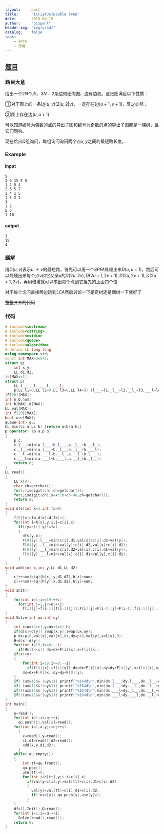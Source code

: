 ```yaml
---
layout:		post
title:		"[CF1140G]Double Tree"
date:		2019-04-15
author:		"Dispwnl"
header-img:	"img/used/"
catalog:	false
tags:
    - SPFA
    - 倍增
---
```


## [题目](<https://www.luogu.org/problemnew/show/CF1140G>)

### 题目大意

给出一个$2N$个点、$3N-2$条边的无向图，边有边权。这张图满足以下性质：

①对于图上的一条边$(u,v)(2 \vert u , 2 \vert v)$，一定存在边$(u+1,v+1)$，反之亦然；

②图上存在边$(u,u+1)$

可以知道编号为偶数的点的导出子图和编号为奇数的点的导出子图都是一棵树，且它们同构。

现在给出$Q$组询问，每组询问询问两个点$x,y​$之间的最短路长度。

### Example

#### input

```plain
5
3 6 15 4 8
1 2 5 4
2 3 5 7
1 4 1 5
1 5 2 1
3
1 2
5 6
1 10
```

#### output

```plain
3
15
4
```

### 题解

用$D(u,v)$表示$u\to v$的最短路，首先可以用一个$SPFA$处理出来$D(u,u+1)$，然后可以处理出来每个点$v$和它父亲$u$的$D(2u,2v),D(2u+1,2v+1),D(2u,2v+1),D(2u+1,2v)$，再用倍增就可以求出每个点到它祖先的上面四个值

对于每个询问直接两边跳到$LCA$然后讨论一下是奇树还是偶树一下就好了

~~整整齐齐的代码~~

### 代码

```c++
# include<iostream>
# include<cstring>
# include<cstdio>
# include<queue>
# include<algorithm>
# define LL long long
using namespace std;
const int MAX=3e5+5;
struct q{
	int x,y;
	LL d1,d2;
}c[MAX<<1];
struct p{
	LL l___,_l__,__l_,___l;
	p(LL l1=0,LL l2=0,LL l3=0,LL l4=0) {l___=l1,_l__=l2,__l_=l3,___l=l4;}
}F[20][MAX];
int n,Q,num;
int h[MAX],d[MAX];
LL val[MAX];
int f[20][MAX];
bool use[MAX];
queue<int> qu;
LL min(LL a,LL b) {return a<b?a:b;}
p operator+ (p a,p b)
{
	p c;
	c.l___=min(a.l___+b.l___,a._l__+b.__l_);
	c._l__=min(a.l___+b._l__,a._l__+b.___l);
	c.__l_=min(a.___l+b.__l_,a.__l_+b.l___);
	c.___l=min(a.___l+b.___l,a.__l_+b._l__);
	return c;
}
LL read()
{
	LL x(0);
	char ch=getchar();
	for(;!isdigit(ch);ch=getchar());
	for(;isdigit(ch);x=x*10+ch-48,ch=getchar());
	return x;
}
void dfs(int x=1,int fa=0)
{
	f[0][x]=fa,d[x]=d[fa]+1;
	for(int i=h[x],y;i;i=c[i].x)
	  if((y=c[i].y)!=fa)
	  {
	  	dfs(y,x);
	  	F[0][y].l___=min(c[i].d1,val[x]+c[i].d2+val[y]);
	  	F[0][y]._l__=min(val[y]+c[i].d2,val[x]+c[i].d1);
	  	F[0][y].__l_=min(c[i].d2+val[x],c[i].d1+val[y]);
	  	F[0][y].___l=min(val[x]+c[i].d1+val[y],c[i].d2);
	  }
}
void add(int x,int y,LL d1,LL d2)
{
	c[++num]=(q){h[x],y,d1,d2},h[x]=num;
	c[++num]=(q){h[y],x,d1,d2},h[y]=num;
}
void Init()
{
	for(int i=1;i<=19;++i)
	  for(int j=1;j<=n;++j)
	    f[i][j]=f[i-1][f[i-1][j]],F[i][j]=F[i-1][j]+F[i-1][f[i-1][j]];
}
void Solve(int ux,int uy)
{
	int x=ux+1>>1,y=uy+1>>1,H;
	if(d[x]<d[y]) swap(x,y),swap(ux,uy);
	p dx=p(0,val[x],val[x],0),dy=p(0,val[y],val[y],0);
	H=d[x]-d[y];
	for(int i=19;i>=0;--i)
	  if(H&(1<<i)) dx=dx+F[i][x],x=f[i][x];
	if(x!=y)
	{
		for(int i=19;i>=0;--i)
		  if(f[i][x]!=f[i][y]) dx=dx+F[i][x],dy=dy+F[i][y],x=f[i][x],y=f[i][y];
		dx=dx+F[0][x],dy=dy+F[0][y];
	}
	if( (ux&1)&& (uy&1)) printf("%I64d\n",min(dx.l___+dy.l___,dx._l__+dy._l__));
	if( (ux&1)&&!(uy&1)) printf("%I64d\n",min(dx.l___+dy.__l_,dx._l__+dy.___l));
	if(!(ux&1)&& (uy&1)) printf("%I64d\n",min(dx.___l+dy._l__,dx.__l_+dy.l___));
	if(!(ux&1)&&!(uy&1)) printf("%I64d\n",min(dx.___l+dy.___l,dx.__l_+dy.__l_));
}
int main()
{
	n=read();
	for(int i=1;i<=n;++i)
	  qu.push(i),val[i]=read();
	for(int i=1,x,y;i<n;++i)
	  {
	  	x=read(),y=read();
	  	LL d1=read(),d2=read();
	  	add(x,y,d1,d2);
	  }
	while(!qu.empty())
	{
		int tt=qu.front();
		qu.pop();
		use[tt]=0;
		for(int i=h[tt],y;i;i=c[i].x)
		  if(val[y=c[i].y]>val[tt]+c[i].d1+c[i].d2)
		  {
		  	val[y]=val[tt]+c[i].d1+c[i].d2;
		  	if(!use[y]) qu.push(y),use[y]=1;
		  }
	}
	dfs(),Init(),Q=read();
	for(int i=1;i<=Q;++i)
	  Solve(read(),read());
	return 0;
}
```

